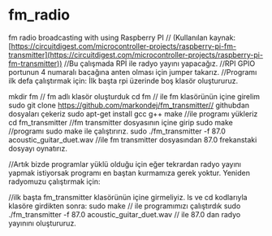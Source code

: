 # fm_radio
fm radio broadcasting with using Raspberry PI
// (Kullanılan kaynak:[https://circuitdigest.com/microcontroller-projects/raspberry-pi-fm-transmitter](https://circuitdigest.com/microcontroller-projects/raspberry-pi-fm-transmitter))
//Bu çalışmada RPİ ile radyo yayını yapacağız.
//RPI GPIO portunun 4 numaralı bacağına anten olması için jumper takarız.
//Programı ilk defa çalıştırmak için: İlk başta rpi üzerinde boş klasör oluştururuz.

mkdir fm // fm adlı klasör oluşturduk 
cd fm // ile fm klasörünün içine girelim
sudo git clone https://github.com/markondej/fm_transmitter// githubdan dosyaları çekeriz
sudo apt-get install gcc g++ make //ile programı yükleriz
cd fm_transmitter //fm transmitter dosyasının içine girip
sudo make //programı sudo make ile çalıştırırız.
sudo ./fm_transmitter -f 87.0 acoustic_guitar_duet.wav //ile fm transmitter dosyasından 87.0 frekanstaki dosyayı oynatırız.

//Artık bizde programlar yüklü olduğu için eğer tekrardan radyo yayını yapmak istiyorsak programı en baştan kurmamıza gerek yoktur. Yeniden radyomuzu çalıştırmak için:

//ilk başta fm_transmitter klasörünün içine girmeliyiz. ls ve cd kodlarıyla klasöre girdikten sonra:
sudo make // ile programımızı çalıştırdık
sudo ./fm_transmitter -f 87.0 acoustic_guitar_duet.wav // ile 87.0 dan radyo yayınını oluştururuz.
